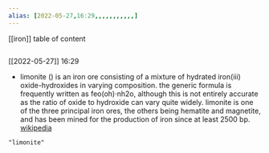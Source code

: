 ```yaml
---
alias: [2022-05-27,16:29,,,,,,,,,,,]
---
```

[[iron]]
table of content
```toc
```

[[2022-05-27]] 16:29
- limonite () is an iron ore consisting of a mixture of hydrated iron(iii) oxide-hydroxides in varying composition. the generic formula is frequently written as feo(oh)·nh2o, although this is not entirely accurate as the ratio of oxide to hydroxide can vary quite widely. limonite is one of the three principal iron ores, the others being hematite and magnetite, and has been mined for the production of iron since at least 2500 bp.
[wikipedia](https://en.wikipedia.org/wiki/limonite)
```query
"limonite"
```